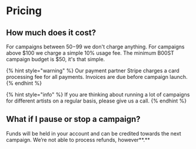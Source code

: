 # Pricing

## How much does it cost?

For campaigns between $50-$99 we don't charge anything. For campaigns above $100 we charge a simple 10% usage fee. The minimum B00ST campaign budget is $50, it's that simple. 

{% hint style="warning" %}
Our payment partner Stripe charges a card processing fee for all payments. Invoices are due before campaign launch. 
{% endhint %}

{% hint style="info" %}
If you are thinking about running a lot of campaigns for different artists on a regular basis, please give us a call.
{% endhint %}

## **What if I pause or stop a campaign?**

Funds will be held in your account and can be credited towards the next campaign. We’re not able to process refunds, however**.**

